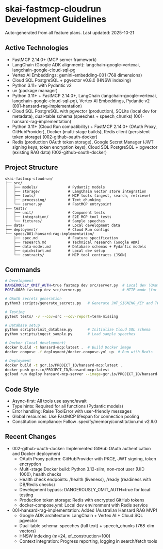 # skai-fastmcp-cloudrun Development Guidelines

Auto-generated from all feature plans. Last updated: 2025-10-21

## Active Technologies
- FastMCP 2.14.0+ (MCP server framework)
- LangChain (Google ADK alignment): langchain-google-vertexai, langchain-google-cloud-sql-pg
- Vertex AI Embeddings: gemini-embedding-001 (768 dimensions)
- Cloud SQL PostgreSQL + pgvector v0.8.0 (HNSW indexing)
- Python 3.11+ with Pydantic v2
- uv (package manager)
- Python 3.11+ + FastMCP 2.14.0+, LangChain (langchain-google-vertexai, langchain-google-cloud-sql-pg), Vertex AI Embeddings, Pydantic v2 (001-hansard-rag-implementation)
- Cloud SQL PostgreSQL with pgvector (production), SQLite (local dev for metadata), dual-table schema (speeches + speech_chunks) (001-hansard-rag-implementation)
- Python 3.11+ (Cloud Run compatibility) + FastMCP 2.14.0+ (OAuth Proxy, GitHubProvider), Docker (multi-stage builds), Redis client (persistent token storage) (002-github-oauth-docker)
- Redis (production OAuth token storage), Google Secret Manager (JWT signing keys, token encryption keys), Cloud SQL PostgreSQL + pgvector (existing RAG data) (002-github-oauth-docker)

## Project Structure
```
skai-fastmcp-cloudrun/
├── src/
│   ├── models/              # Pydantic models
│   ├── storage/             # LangChain vector store integration
│   ├── tools/               # MCP tools (ingest, search, retrieve)
│   ├── processing/          # Text chunking
│   └── server.py            # FastMCP entrypoint
├── tests/
│   ├── unit/                # Component tests
│   ├── integration/         # E2E MCP tool tests
│   └── fixtures/            # Sample speeches
├── data/                    # Local development data
├── deployment/              # Cloud Run configs
└── specs/001-hansard-rag-implementation/
    ├── spec.md              # Feature specification
    ├── research.md          # Technical research (Google ADK)
    ├── data-model.md        # Database schemas + Pydantic models
    ├── quickstart.md        # Local dev setup
    └── contracts/           # MCP tool contracts (JSON)
```

## Commands
```bash
# Development
DANGEROUSLY_OMIT_AUTH=true fastmcp dev src/server.py  # Local dev (OAuth bypass)
PORT=8080 fastmcp dev src/server.py                   # HTTP mode (for testing)

# OAuth secrets generation
python3 scripts/generate_secrets.py   # Generate JWT_SIGNING_KEY and TOKEN_ENCRYPTION_KEY

# Testing
pytest tests/ -v --cov=src --cov-report=term-missing

# Database setup
python scripts/init_database.py       # Initialize Cloud SQL schema
python scripts/ingest_sample.py       # Load sample speeches

# Docker (local development)
docker build -t hansard-mcp:latest .  # Build Docker image
docker compose -f deployment/docker-compose.yml up  # Run with Redis

# Deployment
docker build -t gcr.io/PROJECT_ID/hansard-mcp:latest .
docker push gcr.io/PROJECT_ID/hansard-mcp:latest
gcloud run deploy hansard-mcp-server --image=gcr.io/PROJECT_ID/hansard-mcp:latest
```

## Code Style
- Async-first: All tools use async/await
- Type hints: Required for all functions (Pydantic models)
- Error handling: Raise ToolError with user-friendly messages
- Global resources: Use FastMCP lifespan for connection pooling
- Constitution compliance: Follow .specify/memory/constitution.md v2.6.0

## Recent Changes
- 002-github-oauth-docker: Implemented GitHub OAuth authentication and Docker deployment
  - OAuth Proxy pattern: GitHubProvider with PKCE, JWT signing, token encryption
  - Multi-stage Docker build: Python 3.13-slim, non-root user (UID 1000), health checks
  - Health check endpoints: /health (liveness), /ready (readiness with DB/Redis checks)
  - Development bypass: DANGEROUSLY_OMIT_AUTH=true for local testing
  - Production token storage: Redis with encrypted GitHub tokens
  - docker-compose.yml: Local dev environment with Redis service
- 001-hansard-rag-implementation: Added (Australian Hansard RAG MVP)
  - Google ADK architecture: LangChain + Vertex AI + Cloud SQL pgvector
  - Dual-table schema: speeches (full text) + speech_chunks (768-dim vectors)
  - HNSW indexing (m=24, ef_construction=100)
  - Context integration: Progress reporting, logging in search/fetch tools

<!-- MANUAL ADDITIONS START -->
<!-- MANUAL ADDITIONS END -->
